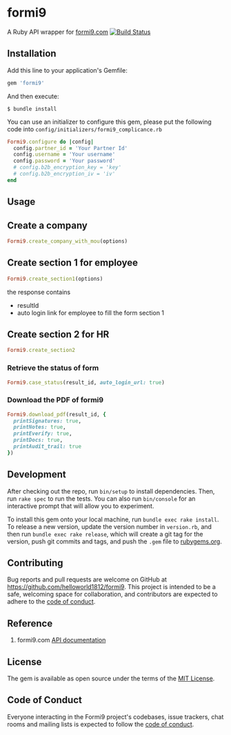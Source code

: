 # formi9

A Ruby API wrapper for [formi9.com](https://www.formi9.com/FormI9Api/swagger/ui/index) [![Build Status](https://api.travis-ci.com/helloworld1812/formi9.svg?branch=master)](https://travis-ci.com/github/helloworld1812/formi9)


## Installation

Add this line to your application's Gemfile:

```ruby
gem 'formi9'
```

And then execute:

    $ bundle install

You can use an initializer to configure this gem, please put the following code into `config/initializers/formi9_complicance.rb`

```ruby
Formi9.configure do |config|
  config.partner_id = 'Your Partner Id'
  config.username = 'Your username'
  config.password = 'Your password'
  # config.b2b_encryption_key = 'key'
  # config.b2b_encryption_iv = 'iv'
end
```

## Usage

## Create a company

```ruby
Formi9.create_company_with_mou(options)
```


## Create section 1 for employee

```ruby
Formi9.create_section1(options)
```
the response contains

- resultId
- auto login link for employee to fill the form section 1


## Create section 2 for HR

```ruby
Formi9.create_section2
```

### Retrieve the status of form

```ruby
Formi9.case_status(result_id, auto_login_url: true)
```

### Download the PDF of formi9

```ruby
Formi9.download_pdf(result_id, {
  printSignatures: true,
  printNotes: true,
  printEverify: true,
  printDocs: true,
  printAudit_trail: true 
})
```

## Development

After checking out the repo, run `bin/setup` to install dependencies. Then, run `rake spec` to run the tests. You can also run `bin/console` for an interactive prompt that will allow you to experiment.

To install this gem onto your local machine, run `bundle exec rake install`. To release a new version, update the version number in `version.rb`, and then run `bundle exec rake release`, which will create a git tag for the version, push git commits and tags, and push the `.gem` file to [rubygems.org](https://rubygems.org).

## Contributing

Bug reports and pull requests are welcome on GitHub at https://github.com/helloworld1812/formi9. This project is intended to be a safe, welcoming space for collaboration, and contributors are expected to adhere to the [code of conduct](https://github.com/helloworld1812/formi9/blob/master/CODE_OF_CONDUCT.md).

## Reference

1. formi9.com [API documentation](https://www.formi9.com/FormI9Api/swagger/ui/index)


## License

The gem is available as open source under the terms of the [MIT License](https://opensource.org/licenses/MIT).

## Code of Conduct

Everyone interacting in the Formi9 project's codebases, issue trackers, chat rooms and mailing lists is expected to follow the [code of conduct](https://github.com/helloworld1812/formi9/blob/master/CODE_OF_CONDUCT.md).
